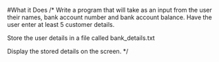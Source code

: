 #What it Does
/*
Write a program that will take as an input from the user their names, bank account number and bank account balance.
Have the user enter at least 5 customer details.

Store the user details in a file called bank_details.txt

Display the stored details on the screen.
*/